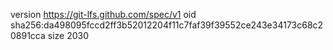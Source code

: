 version https://git-lfs.github.com/spec/v1
oid sha256:da498095fccd2ff3b52012204f11c7faf39f39552ce243e34173c68c20891cca
size 2030
